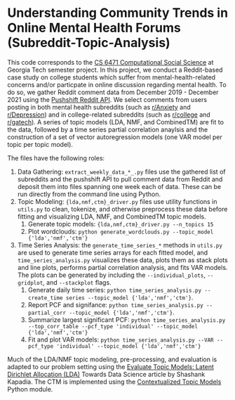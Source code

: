 # Understanding Community Trends in Online Mental Health Forums (Subreddit-Topic-Analysis)

This code corresponds to the [CS 6471 Computational Social Science](https://www.cc.gatech.edu/classes/AY2022/cs6471_spring/) at Georgia Tech semester project. In this project, we conduct a Reddit-based case study on
college students which suffer from mental-health-related concerns and/or particpate in online discussion regarding mental health. To do so, we gather Reddit comment data
from December 2019 - December 2021 using the [Pushshift Reddit API](https://github.com/pushshift/api). We select comments from users posting in both mental health subreddits
(such as [r/Anxiety](https://www.reddit.com/r/Anxiety) and [r/Depression](https://www.reddit.com/r/Depression)) and in college-related subreddits (such as 
[r/college](https://www.reddit.com/r/college) and [r/gatech](https://www.reddit.com/r/gatech)). A series of topic models (LDA, NMF, and CombinedTM)
are fit to the data, followed by a time series partial correlation anaylsis and the construction of a set of vector autoregression models (one VAR model
per topic per topic model).

The files have the following roles:  
1. Data Gathering: `extract_weekly_data_*_.py` files use the gathered list of subreddits and the pushshift API to pull comment data from Reddit and deposit them into files spanning one week each of data. These can be run directly from the command line using Python.
2. Topic Modeling: `{lda,nmf,ctm}_driver.py` files use utility functions in `utils.py` to clean, tokenize, and otherwise preprocess these data before fitting and visualizing LDA, NMF, and CombinedTM topic models.
    1. Generate topic models: `{lda,nmf,ctm}_driver.py --n_topics 15`
    2. Plot wordclouds: `python generate_wordclouds.py --topic_model {'lda','nmf','ctm'}`
4. Time Series Analysis: the `generate_time_series_*` methods in `utils.py` are used to generate time series arrays for each fitted model, and `time_series_analysis.py` visualizes these data, plots them as stack plots and line plots, performs partial correlation analysis, and fits VAR models. The plots can be generated by including the `--individual_plots`, `--gridplot`, and `--stackplot` flags.
    1. Generate daily time series: `python time_series_analysis.py --create_time series --topic_model {'lda','nmf','ctm'}`.
    2. Report PCF and signifance: `python time_series_analysis.py --partial_corr --topic_model {'lda','nmf','ctm'}`.
    3. Summarize largest significant PCF: `python time_series_analysis.py --top_corr_table --pcf_type 'individual' --topic_model {'lda','nmf','ctm'}`
    4. Fit and plot VAR models: `python time_series_analysis.py --VAR --pcf_type 'individual' --topic_model {'lda','nmf','ctm'}`

Much of the LDA/NMF topic modeling, pre-processing, and evaluation is adapted to our problem setting using the [Evaluate Topic Models: Latent Dirichlet Allocation (LDA)](https://towardsdatascience.com/evaluate-topic-model-in-python-latent-dirichlet-allocation-lda-7d57484bb5d0) Towards Data Science article by Shashank Kapadia. The CTM is implemented using the [Contextualized Topic Models](https://github.com/MilaNLProc/contextualized-topic-models) Python module.
